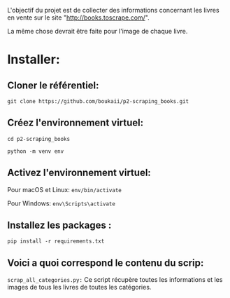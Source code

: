 L'objectif du projet est de collecter des informations concernant les livres en vente sur le site  "http://books.toscrape.com/". 



La même chose devrait être faite pour l'image de chaque livre.



# Installer:


## Cloner le référentiel:

`git clone https://github.com/boukaii/p2-scraping_books.git`


## Créez l'environnement virtuel:

`cd p2-scraping_books`

`python -m venv env`


## Activez l'environnement virtuel:

Pour macOS et Linux:  `env/bin/activate`

Pour Windows:  `env\Scripts\activate`


## Installez les packages :

`pip install -r requirements.txt`




## Voici a quoi correspond le contenu du scrip:



`scrap_all_categories.py:`
Ce script récupère toutes les informations et les images de tous les livres de toutes les catégories.


